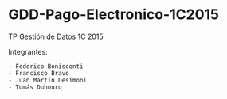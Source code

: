 ﻿# GDD-Pago-Electronico-1C2015
TP Gestión de Datos 1C 2015

Integrantes:

	- Federico Bonisconti
	- Francisco Bravo
	- Juan Martín Desimoni
	- Tomás Duhourq
